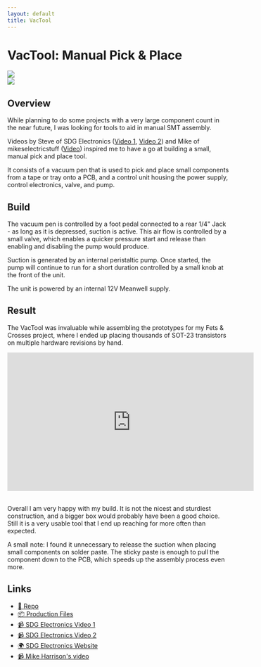 ```yaml
---
layout: default
title: VacTool
---
```

# VacTool: Manual Pick & Place

<div class="row gallery_scope">
  <div class="column">
      <a href="/assets/img/vactool/vactool_inside.jpeg">
          <img src="/assets/img/vactool/vactool_inside.jpeg">
      </a>
  </div>
  <div class="column">
    <a href="/assets/img/vactool/vactool_full.jpeg">
        <img src="/assets/img/vactool/vactool_full.jpeg">
    </a>
  </div>
</div>        

## Overview

While planning to do some projects with a very large component count in the near future, I was looking for tools to aid in manual
SMT assembly.

Videos by Steve of SDG Electronics ([Video 1](https://www.youtube.com/watch?v=pdGSFc7VjBE),
[Video 2](https://www.youtube.com/watch?v=pdGSFc7VjBE)) and Mike of mikeselectricstuff ([Video](https://www.youtube.com/watch?v=pdGSFc7VjBE))
inspired me to have a go at building a small, manual pick and place tool.

It consists of a vacuum pen that is used to pick and place small components from a 
tape or tray onto a PCB, and a control unit housing the power supply, control electronics, valve, and pump.

## Build

The vacuum pen is controlled by a foot pedal connected to a rear 1/4" Jack - as long as it is depressed,
suction is active. This air flow is controlled by a small valve, which enables a quicker pressure 
start and release than enabling and disabling the pump would produce. 

Suction is generated by an internal peristaltic pump. Once started, the pump will continue to run for 
a short duration controlled by a small knob at the front of the unit.
 
The unit is powered by an internal 12V Meanwell supply.

## Result

The VacTool was invaluable while assembling the prototypes for my Fets & Crosses project, where I ended
up placing thousands of SOT-23 transistors on multiple hardware revisions by hand.

<center>
    <div class="youtube-video-container">
        <iframe width="560" height="315" src="https://www.youtube-nocookie.com/embed/Lz2p190qZ2Q" title="YouTube video player" frameborder="0" allow="accelerometer; autoplay; clipboard-write; encrypted-media; gyroscope; picture-in-picture" allowfullscreen></iframe>         
    </div>
</center>
<br>

Overall I am very happy with my build. It is not the nicest and sturdiest construction, and a bigger box would
probably have been a good choice. Still it is a very usable tool that I end up reaching for more often than expected.

A small note: I found it unnecessary to release the suction when placing small components on solder paste.
The sticky paste is enough to pull the component down to the PCB, which speeds up the assembly process even
more.

## Links

- [📁 Repo](https://github.com/schilkp/VacTool)
- [📦 Production Files](https://github.com/schilkp/VacTool/releases/)
- [📹 SDG Electronics Video 1](https://www.youtube.com/watch?v=9G510G2gmdo)
- [📹 SDG Electronics Video 2](https://www.youtube.com/watch?v=1FnGqH_WkL4)
- [🌍 SDG Electronics Website](https://sdgelectronics.co.uk/youtube-videos/a-diy-smd-pick-and-place-tool-for-electronics-assembly/)
- [📹 Mike Harrison's video](https://www.youtube.com/watch?v=pdGSFc7VjBE)


